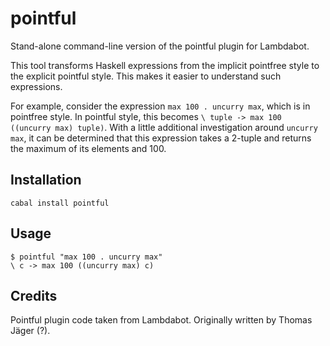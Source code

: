 pointful
========

Stand-alone command-line version of the pointful plugin for Lambdabot.

This tool transforms Haskell expressions from the implicit pointfree style to the explicit pointful style. This makes it easier to understand such expressions.

For example, consider the expression `max 100 . uncurry max`, which is in pointfree style. In pointful style, this becomes `\ tuple -> max 100 ((uncurry max) tuple)`. With a little additional investigation around `uncurry max`, it can be determined that this expression takes a 2-tuple and returns the maximum of its elements and 100.

## Installation

```
cabal install pointful
```

## Usage

```
$ pointful "max 100 . uncurry max"
\ c -> max 100 ((uncurry max) c)
```

## Credits

Pointful plugin code taken from Lambdabot. Originally written by Thomas Jäger (?).
